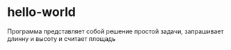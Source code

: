 # hello-world
Программа представляет собой решение простой задачи, запрашивает длинну и высоту и считает площадь
